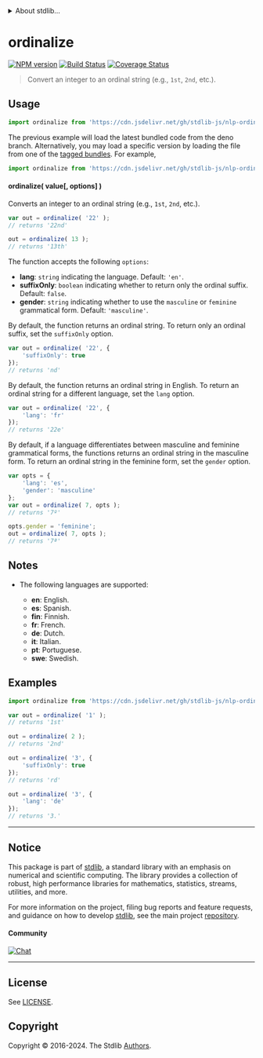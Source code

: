 <!--

@license Apache-2.0

Copyright (c) 2022 The Stdlib Authors.

Licensed under the Apache License, Version 2.0 (the "License");
you may not use this file except in compliance with the License.
You may obtain a copy of the License at

   http://www.apache.org/licenses/LICENSE-2.0

Unless required by applicable law or agreed to in writing, software
distributed under the License is distributed on an "AS IS" BASIS,
WITHOUT WARRANTIES OR CONDITIONS OF ANY KIND, either express or implied.
See the License for the specific language governing permissions and
limitations under the License.

-->


<details>
  <summary>
    About stdlib...
  </summary>
  <p>We believe in a future in which the web is a preferred environment for numerical computation. To help realize this future, we've built stdlib. stdlib is a standard library, with an emphasis on numerical and scientific computation, written in JavaScript (and C) for execution in browsers and in Node.js.</p>
  <p>The library is fully decomposable, being architected in such a way that you can swap out and mix and match APIs and functionality to cater to your exact preferences and use cases.</p>
  <p>When you use stdlib, you can be absolutely certain that you are using the most thorough, rigorous, well-written, studied, documented, tested, measured, and high-quality code out there.</p>
  <p>To join us in bringing numerical computing to the web, get started by checking us out on <a href="https://github.com/stdlib-js/stdlib">GitHub</a>, and please consider <a href="https://opencollective.com/stdlib">financially supporting stdlib</a>. We greatly appreciate your continued support!</p>
</details>

# ordinalize

[![NPM version][npm-image]][npm-url] [![Build Status][test-image]][test-url] [![Coverage Status][coverage-image]][coverage-url] <!-- [![dependencies][dependencies-image]][dependencies-url] -->

> Convert an integer to an ordinal string (e.g., `1st`, `2nd`, etc.).

<section class="intro">

</section>

<!-- /.intro -->



<section class="usage">

## Usage

```javascript
import ordinalize from 'https://cdn.jsdelivr.net/gh/stdlib-js/nlp-ordinalize@deno/mod.js';
```
The previous example will load the latest bundled code from the deno branch. Alternatively, you may load a specific version by loading the file from one of the [tagged bundles](https://github.com/stdlib-js/nlp-ordinalize/tags). For example,

```javascript
import ordinalize from 'https://cdn.jsdelivr.net/gh/stdlib-js/nlp-ordinalize@v0.2.1-deno/mod.js';
```

#### ordinalize( value\[, options] )

Converts an integer to an ordinal string (e.g., `1st`, `2nd`, etc.).

```javascript
var out = ordinalize( '22' );
// returns '22nd'

out = ordinalize( 13 );
// returns '13th'
```

The function accepts the following `options`:

-   **lang**: `string` indicating the language. Default: `'en'`.
-   **suffixOnly**: `boolean` indicating whether to return only the ordinal suffix. Default: `false`.
-   **gender**: `string` indicating whether to use the `masculine` or `feminine` grammatical form. Default: `'masculine'`.

By default, the function returns an ordinal string. To return only an ordinal suffix, set the `suffixOnly` option.

```javascript
var out = ordinalize( '22', {
    'suffixOnly': true
});
// returns 'nd'
```

By default, the function returns an ordinal string in English. To return an ordinal string for a different language, set the `lang` option.

```javascript
var out = ordinalize( '22', {
    'lang': 'fr'
});
// returns '22e'
```

By default, if a language differentiates between masculine and feminine grammatical forms, the functions returns an ordinal string in the masculine form. To return an ordinal string in the feminine form, set the `gender` option.

```javascript
var opts = {
    'lang': 'es',
    'gender': 'masculine'
};
var out = ordinalize( 7, opts );
// returns '7º'

opts.gender = 'feminine';
out = ordinalize( 7, opts );
// returns '7ª'
```

</section>

<!-- /.usage -->

<!-- Package usage notes. Make sure to keep an empty line after the `section` element and another before the `/section` close. -->

<section class="notes">

## Notes

-   The following languages are supported:

    -   **en**: English.
    -   **es**: Spanish.
    -   **fin**: Finnish.
    -   **fr**: French.
    -   **de**: Dutch.
    -   **it**: Italian.
    -   **pt**: Portuguese.
    -   **swe**: Swedish.

</section>

<!-- /.notes -->

<section class="examples">

## Examples

<!-- eslint no-undef: "error" -->

```javascript
import ordinalize from 'https://cdn.jsdelivr.net/gh/stdlib-js/nlp-ordinalize@deno/mod.js';

var out = ordinalize( '1' );
// returns '1st'

out = ordinalize( 2 );
// returns '2nd'

out = ordinalize( '3', {
    'suffixOnly': true
});
// returns 'rd'

out = ordinalize( '3', {
    'lang': 'de'
});
// returns '3.'
```

</section>

<!-- /.examples -->

<!-- Section to include cited references. If references are included, add a horizontal rule *before* the section. Make sure to keep an empty line after the `section` element and another before the `/section` close. -->

<section class="references">

</section>

<!-- /.references -->

<!-- Section for related `stdlib` packages. Do not manually edit this section, as it is automatically populated. -->

<section class="related">

</section>

<!-- /.related -->

<!-- Section for all links. Make sure to keep an empty line after the `section` element and another before the `/section` close. -->


<section class="main-repo" >

* * *

## Notice

This package is part of [stdlib][stdlib], a standard library with an emphasis on numerical and scientific computing. The library provides a collection of robust, high performance libraries for mathematics, statistics, streams, utilities, and more.

For more information on the project, filing bug reports and feature requests, and guidance on how to develop [stdlib][stdlib], see the main project [repository][stdlib].

#### Community

[![Chat][chat-image]][chat-url]

---

## License

See [LICENSE][stdlib-license].


## Copyright

Copyright &copy; 2016-2024. The Stdlib [Authors][stdlib-authors].

</section>

<!-- /.stdlib -->

<!-- Section for all links. Make sure to keep an empty line after the `section` element and another before the `/section` close. -->

<section class="links">

[npm-image]: http://img.shields.io/npm/v/@stdlib/nlp-ordinalize.svg
[npm-url]: https://npmjs.org/package/@stdlib/nlp-ordinalize

[test-image]: https://github.com/stdlib-js/nlp-ordinalize/actions/workflows/test.yml/badge.svg?branch=v0.2.1
[test-url]: https://github.com/stdlib-js/nlp-ordinalize/actions/workflows/test.yml?query=branch:v0.2.1

[coverage-image]: https://img.shields.io/codecov/c/github/stdlib-js/nlp-ordinalize/main.svg
[coverage-url]: https://codecov.io/github/stdlib-js/nlp-ordinalize?branch=main

<!--

[dependencies-image]: https://img.shields.io/david/stdlib-js/nlp-ordinalize.svg
[dependencies-url]: https://david-dm.org/stdlib-js/nlp-ordinalize/main

-->

[chat-image]: https://img.shields.io/gitter/room/stdlib-js/stdlib.svg
[chat-url]: https://app.gitter.im/#/room/#stdlib-js_stdlib:gitter.im

[stdlib]: https://github.com/stdlib-js/stdlib

[stdlib-authors]: https://github.com/stdlib-js/stdlib/graphs/contributors

[umd]: https://github.com/umdjs/umd
[es-module]: https://developer.mozilla.org/en-US/docs/Web/JavaScript/Guide/Modules

[deno-url]: https://github.com/stdlib-js/nlp-ordinalize/tree/deno
[deno-readme]: https://github.com/stdlib-js/nlp-ordinalize/blob/deno/README.md
[umd-url]: https://github.com/stdlib-js/nlp-ordinalize/tree/umd
[umd-readme]: https://github.com/stdlib-js/nlp-ordinalize/blob/umd/README.md
[esm-url]: https://github.com/stdlib-js/nlp-ordinalize/tree/esm
[esm-readme]: https://github.com/stdlib-js/nlp-ordinalize/blob/esm/README.md
[branches-url]: https://github.com/stdlib-js/nlp-ordinalize/blob/main/branches.md

[stdlib-license]: https://raw.githubusercontent.com/stdlib-js/nlp-ordinalize/main/LICENSE

</section>

<!-- /.links -->

